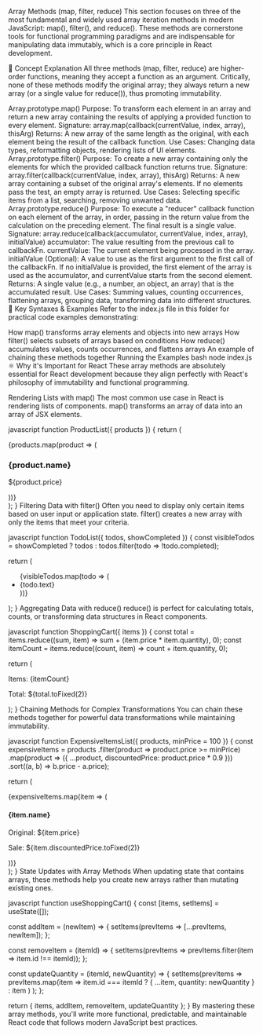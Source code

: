 Array Methods (map, filter, reduce)
This section focuses on three of the most fundamental and widely used array iteration methods in modern JavaScript: map(), filter(), and reduce(). These methods are cornerstone tools for functional programming paradigms and are indispensable for manipulating data immutably, which is a core principle in React development.

🎯 Concept Explanation
All three methods (map, filter, reduce) are higher-order functions, meaning they accept a function as an argument. Critically, none of these methods modify the original array; they always return a new array (or a single value for reduce()), thus promoting immutability.

Array.prototype.map()
Purpose: To transform each element in an array and return a new array containing the results of applying a provided function to every element.
Signature: array.map(callback(currentValue, index, array), thisArg)
Returns: A new array of the same length as the original, with each element being the result of the callback function.
Use Cases: Changing data types, reformatting objects, rendering lists of UI elements.
Array.prototype.filter()
Purpose: To create a new array containing only the elements for which the provided callback function returns true.
Signature: array.filter(callback(currentValue, index, array), thisArg)
Returns: A new array containing a subset of the original array's elements. If no elements pass the test, an empty array is returned.
Use Cases: Selecting specific items from a list, searching, removing unwanted data.
Array.prototype.reduce()
Purpose: To execute a "reducer" callback function on each element of the array, in order, passing in the return value from the calculation on the preceding element. The final result is a single value.
Signature: array.reduce(callback(accumulator, currentValue, index, array), initialValue)
accumulator: The value resulting from the previous call to callbackFn.
currentValue: The current element being processed in the array.
initialValue (Optional): A value to use as the first argument to the first call of the callbackFn. If no initialValue is provided, the first element of the array is used as the accumulator, and currentValue starts from the second element.
Returns: A single value (e.g., a number, an object, an array) that is the accumulated result.
Use Cases: Summing values, counting occurrences, flattening arrays, grouping data, transforming data into different structures.
📝 Key Syntaxes & Examples
Refer to the index.js file in this folder for practical code examples demonstrating:

How map() transforms array elements and objects into new arrays
How filter() selects subsets of arrays based on conditions
How reduce() accumulates values, counts occurrences, and flattens arrays
An example of chaining these methods together
Running the Examples
bash
node index.js
⚛️ Why it's Important for React
These array methods are absolutely essential for React development because they align perfectly with React's philosophy of immutability and functional programming.

Rendering Lists with map()
The most common use case in React is rendering lists of components. map() transforms an array of data into an array of JSX elements.

javascript
function ProductList({ products }) {
  return (
    <div>
      {products.map(product => (
        <div key={product.id} className="product-card">
          <h3>{product.name}</h3>
          <p>${product.price}</p>
        </div>
      ))}
    </div>
  );
}
Filtering Data with filter()
Often you need to display only certain items based on user input or application state. filter() creates a new array with only the items that meet your criteria.

javascript
function TodoList({ todos, showCompleted }) {
  const visibleTodos = showCompleted 
    ? todos 
    : todos.filter(todo => !todo.completed);

  return (
    <ul>
      {visibleTodos.map(todo => (
        <li key={todo.id}>{todo.text}</li>
      ))}
    </ul>
  );
}
Aggregating Data with reduce()
reduce() is perfect for calculating totals, counts, or transforming data structures in React components.

javascript
function ShoppingCart({ items }) {
  const total = items.reduce((sum, item) => sum + (item.price * item.quantity), 0);
  const itemCount = items.reduce((count, item) => count + item.quantity, 0);

  return (
    <div>
      <p>Items: {itemCount}</p>
      <p>Total: ${total.toFixed(2)}</p>
    </div>
  );
}
Chaining Methods for Complex Transformations
You can chain these methods together for powerful data transformations while maintaining immutability.

javascript
function ExpensiveItemsList({ products, minPrice = 100 }) {
  const expensiveItems = products
    .filter(product => product.price >= minPrice)
    .map(product => ({
      ...product,
      discountedPrice: product.price * 0.9
    }))
    .sort((a, b) => b.price - a.price);

  return (
    <div>
      {expensiveItems.map(item => (
        <div key={item.id}>
          <h4>{item.name}</h4>
          <p>Original: ${item.price}</p>
          <p>Sale: ${item.discountedPrice.toFixed(2)}</p>
        </div>
      ))}
    </div>
  );
}
State Updates with Array Methods
When updating state that contains arrays, these methods help you create new arrays rather than mutating existing ones.

javascript
function useShoppingCart() {
  const [items, setItems] = useState([]);

  const addItem = (newItem) => {
    setItems(prevItems => [...prevItems, newItem]);
  };

  const removeItem = (itemId) => {
    setItems(prevItems => prevItems.filter(item => item.id !== itemId));
  };

  const updateQuantity = (itemId, newQuantity) => {
    setItems(prevItems => 
      prevItems.map(item => 
        item.id === itemId 
          ? { ...item, quantity: newQuantity }
          : item
      )
    );
  };

  return { items, addItem, removeItem, updateQuantity };
}
By mastering these array methods, you'll write more functional, predictable, and maintainable React code that follows modern JavaScript best practices.

